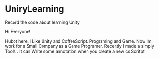 # UniryLearning
Record the code about learning Unity

Hi Everyone!

Hubot here, I Like Unity and CoffeeScript. Programing and Game.
Now  Im work for a Small Company as a Game Programer.
Recently I made  a simply Tools . 
It can Write some annotation  when you create a new cs Scritpt.
